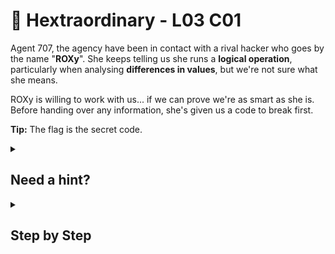 # 🔢 Hextraordinary - L03 C01

Agent 707, the agency have been in contact with a rival hacker who goes by the name "**ROXy**". She keeps telling us she runs a **logical operation**, particularly when analysing **differences in values**, but we're not sure what she means.

ROXy is willing to work with us... if we can prove we're as smart as she is. Before handing over any information, she's given us a code to break first.

**Tip:** The flag is the secret code.

<details><summary>

## Need a hint?</summary>

> 💡 Hint: Agent Q just noticed the informant's name, "ROXy", has XOR in it backwards... it may be just a coincidence,
   but we don't think so. It also looks like the values are all in the 0-9 and A-F range, we think there's an encoding
   scheme like that?

</details>

<details><summary>

## Step by Step</summary>

![image of email](/assets/hextraordinary1.png)

- Insert into an [XOR calculator](https://xor.pw/#) with the first set of numbers as an input and the second as the second. Add “0x” in front of the output
- If you can help us unravel this code, we'll gain an important new informant

![image of xor calculator](/assets/hextraordinary2.png)

</details>
